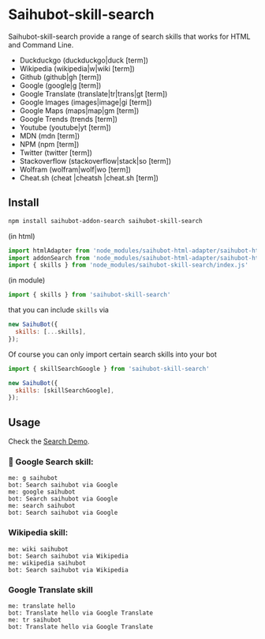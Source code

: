 # Saihubot-skill-search

Saihubot-skill-search provide a range of search skills that works for HTML and Command Line.

* Duckduckgo (duckduckgo|duck [term])
* Wikipedia (wikipedia|w|wiki [term])
* Github (github|gh [term])
* Google (google|g [term])
* Google Translate (translate|tr|trans|gt [term])
* Google Images (images|image|gi [term])
* Google Maps (maps|map|gm [term])
* Google Trends (trends [term])
* Youtube (youtube|yt [term])
* MDN (mdn [term])
* NPM (npm [term])
* Twitter (twitter [term])
* Stackoverflow (stackoverflow|stack|so [term])
* Wolfram (wolfram|wolf|wo [term])
* Cheat.sh (cheat |cheatsh |cheat.sh [term])

## Install

```sh
npm install saihubot-addon-search saihubot-skill-search
```

(in html)

```js
import htmlAdapter from 'node_modules/saihubot-html-adapter/saihubot-html-adapter.js'
import addonSearch from 'node_modules/saihubot-html-adapter/saihubot-html-addon-search.js'
import { skills } from 'node_modules/saihubot-skill-search/index.js'
```

(in module)

```js
import { skills } from 'saihubot-skill-search'
```

that you can include `skills` via

```js
new SaihuBot({
  skills: [...skills],
});
```

Of course you can only import certain search skills into your bot

```js
import { skillSearchGoogle } from 'saihubot-skill-search'

new SaihuBot({
  skills: [skillSearchGoogle],
});
```

## Usage

Check the [Search Demo](https://gasolin.github.io/saihubot/samples/search).

### :mag_right: Google Search skill:

```
me: g saihubot
bot: Search saihubot via Google
me: google saihubot
bot: Search saihubot via Google
me: search saihubot
bot: Search saihubot via Google
```

### Wikipedia skill:

```
me: wiki saihubot
bot: Search saihubot via Wikipedia
me: wikipedia saihubot
bot: Search saihubot via Wikipedia
```

### Google Translate skill

```
me: translate hello
bot: Translate hello via Google Translate
me: tr saihubot
bot: Translate hello via Google Translate
```
